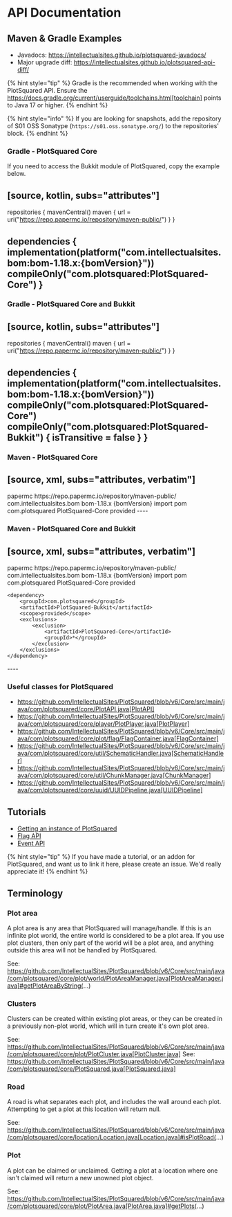 # API Documentation

## Maven & Gradle Examples

* Javadocs: https://intellectualsites.github.io/plotsquared-javadocs/
* Major upgrade diff: https://intellectualsites.github.io/plotsquared-api-diff/

{% hint style="tip" %}
Gradle is the recommended when working with the PlotSquared API. Ensure the https://docs.gradle.org/current/userguide/toolchains.html[toolchain] points to Java 17 or higher.
{% endhint %}

{% hint style="info" %}
If you are looking for snapshots, add the repository of S01 OSS Sonatype (`https://s01.oss.sonatype.org/`) to the repositories' block.
{% endhint %}

### Gradle - PlotSquared Core

If you need to access the Bukkit module of PlotSquared, copy the example below.

[source, kotlin, subs="attributes"]
----
repositories {
    mavenCentral()
    maven { url = uri("https://repo.papermc.io/repository/maven-public/") }
}

dependencies {
    implementation(platform("com.intellectualsites.bom:bom-1.18.x:{bomVersion}"))
    compileOnly("com.plotsquared:PlotSquared-Core")
}
----

### Gradle - PlotSquared Core and Bukkit

[source, kotlin, subs="attributes"]
----
repositories {
    mavenCentral()
    maven { url = uri("https://repo.papermc.io/repository/maven-public/") }
}

dependencies {
    implementation(platform("com.intellectualsites.bom:bom-1.18.x:{bomVersion}"))
    compileOnly("com.plotsquared:PlotSquared-Core")
    compileOnly("com.plotsquared:PlotSquared-Bukkit") { isTransitive = false }
}
----

### Maven - PlotSquared Core

[source, xml, subs="attributes, verbatim"]
----
<repositories>
    <repository>
        <id>papermc</id>
        <url>https://repo.papermc.io/repository/maven-public/</url>
    </repository>
</repositories>
<dependencyManagement>
    <dependencies>
        <dependency>
            <groupId>com.intellectualsites.bom</groupId>
            <artifactId>bom-1.18.x</artifactId>
            <version>{bomVersion}</version>
            <scope>import</scope>
            <type>pom</type>
        </dependency>
    </dependencies>
</dependencyManagement>
<dependencies>
    <dependency>
        <groupId>com.plotsquared</groupId>
        <artifactId>PlotSquared-Core</artifactId>
        <scope>provided</scope>
    </dependency>
</dependencies>
----

### Maven - PlotSquared Core and Bukkit

[source, xml, subs="attributes, verbatim"]
----
<repositories>
    <repository>
        <id>papermc</id>
        <url>https://repo.papermc.io/repository/maven-public/</url>
    </repository>
</repositories>
<dependencyManagement>
    <dependencies>
        <dependency>
            <groupId>com.intellectualsites.bom</groupId>
            <artifactId>bom-1.18.x</artifactId>
            <version>{bomVersion}</version>
            <scope>import</scope>
            <type>pom</type>
        </dependency>
    </dependencies>
</dependencyManagement>
<dependencies>
    <dependency>
        <groupId>com.plotsquared</groupId>
        <artifactId>PlotSquared-Core</artifactId>
        <scope>provided</scope>
    </dependency>

    <dependency>
        <groupId>com.plotsquared</groupId>
        <artifactId>PlotSquared-Bukkit</artifactId>
        <scope>provided</scope>
        <exclusions>
            <exclusion>
                <artifactId>PlotSquared-Core</artifactId>
                <groupId>*</groupId>
            </exclusion>
        </exclusions>
    </dependency>
</dependencies>
----

### Useful classes for PlotSquared

* https://github.com/IntellectualSites/PlotSquared/blob/v6/Core/src/main/java/com/plotsquared/core/PlotAPI.java[PlotAPI]
* https://github.com/IntellectualSites/PlotSquared/blob/v6/Core/src/main/java/com/plotsquared/core/player/PlotPlayer.java[PlotPlayer]
* https://github.com/IntellectualSites/PlotSquared/blob/v6/Core/src/main/java/com/plotsquared/core/plot/flag/FlagContainer.java[FlagContainer]
* https://github.com/IntellectualSites/PlotSquared/blob/v6/Core/src/main/java/com/plotsquared/core/util/SchematicHandler.java[SchematicHandler]
* https://github.com/IntellectualSites/PlotSquared/blob/v6/Core/src/main/java/com/plotsquared/core/util/ChunkManager.java[ChunkManager]
* https://github.com/IntellectualSites/PlotSquared/blob/v6/Core/src/main/java/com/plotsquared/core/uuid/UUIDPipeline.java[UUIDPipeline]

## Tutorials

* [Getting an instance of PlotSquared](event-api.md#_getting_an_instance)
* [Flag API](flag-api.md)
* [Event API](event-api.md)

{% hint style="tip" %}
If you have made a tutorial, or an addon for PlotSquared, and want us to link it here, please create an issue. We'd really appreciate it!
{% endhint %}

## Terminology

### Plot area

A plot area is any area that PlotSquared will manage/handle. If this is an infinite plot world, the entire world is considered to be a plot area. If you use plot clusters, then only part of the world will be a plot area, and anything outside this area will not be handled by PlotSquared.

See: https://github.com/IntellectualSites/PlotSquared/blob/v6/Core/src/main/java/com/plotsquared/core/plot/world/PlotAreaManager.java[PlotAreaManager.java]#getPlotAreaByString(...)

### Clusters

Clusters can be created within existing plot areas, or they can be created in a previously non-plot world, which will in turn create it's own plot area.

See: https://github.com/IntellectualSites/PlotSquared/blob/v6/Core/src/main/java/com/plotsquared/core/plot/PlotCluster.java[PlotCluster.java]
See: https://github.com/IntellectualSites/PlotSquared/blob/v6/Core/src/main/java/com/plotsquared/core/PlotSquared.java[PlotSquared.java]

### Road

A road is what separates each plot, and includes the wall around each plot. Attempting to get a plot at this location will return null.

See: https://github.com/IntellectualSites/PlotSquared/blob/v6/Core/src/main/java/com/plotsquared/core/location/Location.java[Location.java]#isPlotRoad(...)

### Plot

A plot can be claimed or unclaimed. Getting a plot at a location where one isn't claimed will return a new unowned plot object.

See: https://github.com/IntellectualSites/PlotSquared/blob/v6/Core/src/main/java/com/plotsquared/core/plot/PlotArea.java[PlotArea.java]#getPlots(...)
